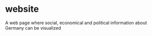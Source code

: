 # website
A web page where social, economical and political information about Germany can be visualized
